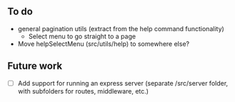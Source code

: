 ## To do

- general pagination utils (extract from the help command functionality)
  - Select menu to go straight to a page
- Move helpSelectMenu (src/utils/help) to somewhere else?

## Future work

- [ ] Add support for running an express server (separate /src/server folder, with subfolders for routes, middleware, etc.)

